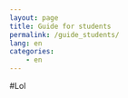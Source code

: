 ```yaml
---
layout: page
title: Guide for students
permalink: /guide_students/
lang: en
categories:
    - en
---
```


#Lol
